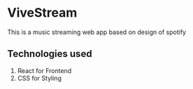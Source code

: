 # ViveStream

This is a music streaming web app
based on design of spotify

## Technologies used

1. React for Frontend
2. CSS for Styling
